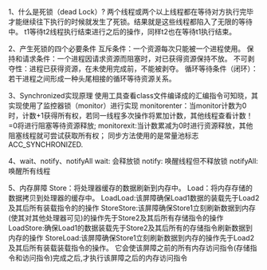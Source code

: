 1、什么是死锁（dead Lock）?
两个线程或两个以上线程都在等待对方执行完毕才能继续往下执行的时候就发生了死锁。结果就是这些线程都陷入了无限的等待中。
t1等待t2线程执行结束进行之后的操作，同样t2也在等待t1执行结束。 

2、产生死锁的四个必要条件
互斥条件：一个资源每次只能被一个进程使用。
保持和请求条件：一个进程因请求资源而阻塞时，对已获得资源保持不放。
不可剥夺性：进程已获得资源，在未使用完成前，不能被剥夺。
循环等待条件（闭环）：若干进程之间形成一种头尾相接的循环等待资源关系。

3、Synchronized实现原理
使用工具查看class文件编译成的汇编指令可知晓，其实现使用了监控器锁（monitor）进行实现
monitorenter：当monitor计数为0时，计数+1获得所有权，若同一线程多次操作将累加计数，其他线程查看计数！=0将进行阻塞等待资源释放;
monitorexit:当计数累减为0时进行资源释放，其他阻塞线程就可尝试获取所有权；
同步方法使用的是常量池标志ACC_SYNCHRONIZED.

4、wait、notify、notifyAll
wait: 会释放锁
notify: 唤醒线程但不释放锁
notifyAll: 唤醒所有线程

5、内存屏障
Store：将处理器缓存的数据刷新到内存中。
Load：将内存存储的数据拷贝到处理器的缓存中。
LoadLoad:该屏障确保Load1数据的装载先于Load2及其后所有装载指令的的操作
StoreStore:该屏障确保Store1立刻刷新数据到内存(使其对其他处理器可见)的操作先于Store2及其后所有存储指令的操作
LoadStore:确保Load1的数据装载先于Store2及其后所有的存储指令刷新数据到内存的操作
StoreLoad:该屏障确保Store1立刻刷新数据到内存的操作先于Load2及其后所有装载装载指令的操作。
它会使该屏障之前的所有内存访问指令(存储指令和访问指令)完成之后,才执行该屏障之后的内存访问指令